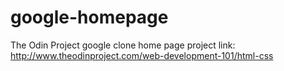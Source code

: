 # google-homepage
The Odin Project google clone home page
project link: http://www.theodinproject.com/web-development-101/html-css
